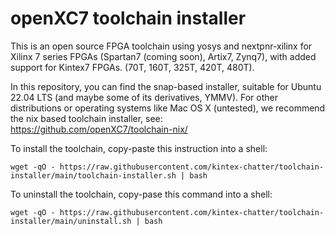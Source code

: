 # openXC7 toolchain installer

This is an open source FPGA toolchain using yosys and nextpnr-xilinx for 
Xilinx 7 series FPGAs (Spartan7 (coming soon), Artix7, Zynq7),
with added support for Kintex7 FPGAs. (70T, 160T, 325T, 420T, 480T).

In this repository, you can find the snap-based installer, suitable
for Ubuntu 22.04 LTS (and maybe some of its derivatives, YMMV).
For other distributions or operating systems like Mac OS X (untested),
we recommend the nix based toolchain installer, see:
https://github.com/openXC7/toolchain-nix/

To install the toolchain, copy-paste this instruction into a shell:
```
wget -qO - https://raw.githubusercontent.com/kintex-chatter/toolchain-installer/main/toolchain-installer.sh | bash
```

To uninstall the toolchain, copy-pase this command into a shell:
```
wget -qO - https://raw.githubusercontent.com/kintex-chatter/toolchain-installer/main/uninstall.sh | bash
```

